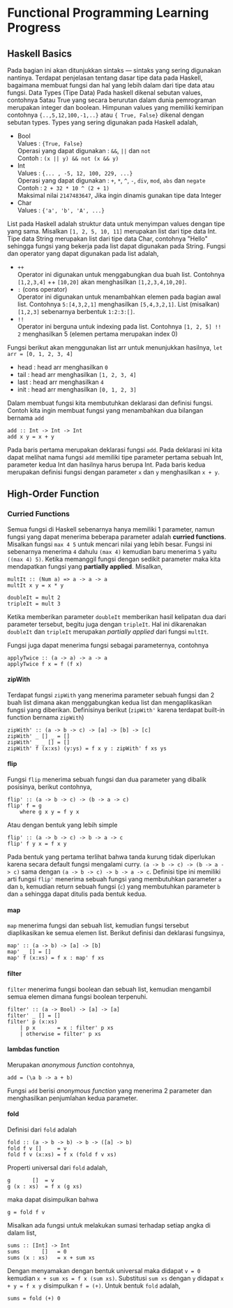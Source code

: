 **Functional Programming Learning Progress**
===========================================
## Haskell Basics ##
Pada bagian ini akan ditunjukkan sintaks — sintaks yang sering digunakan nantinya. Terdapat penjelasan tentang dasar tipe data pada Haskell, bagaimana membuat fungsi dan hal yang lebih dalam dari tipe data atau fungsi.
Data Types (Tipe Data)
Pada haskell dikenal sebutan values, contohnya 5atau True yang secara berurutan dalam dunia pemrograman merupakan integer dan boolean. Himpunan values yang memiliki kemiripan contohnya `{..,5,12,100,-1,..}` atau `{ True, False}` dikenal dengan sebutan types. Types yang sering digunakan pada Haskell adalah,
* Bool<br />
Values : `{True, False}`<br />
Operasi yang dapat digunakan : `&&`, `||` dan `not`<br />
Contoh : `(x || y) && not (x && y)`
* Int<br />
Values : `{... , -5, 12, 100, 229, ...}`<br />
Operasi yang dapat digunakan : `+`, `*`, `^`, `-`, `div`, `mod`, `abs` dan `negate`<br />
Contoh : `2 + 32 * 10 ^ (2 + 1)`<br />
Maksimal nilai `2147483647`, Jika ingin dinamis gunakan tipe data Integer
* Char<br />
Values : `{'a', 'b', 'A', ...}`

List pada Haskell adalah struktur data untuk menyimpan values dengan tipe yang sama. Misalkan `[1, 2, 5, 10, 11]` merupakan list dari tipe data Int. Tipe data String merupakan list dari tipe data Char, contohnya "Hello" sehingga fungsi yang bekerja pada list dapat digunakan pada String.
Fungsi dan operator yang dapat digunakan pada list adalah,
* `++`<br />
Operator ini digunakan untuk menggabungkan dua buah list. Contohnya `[1,2,3,4]` ++ `[10,20]` akan menghasilkan `[1,2,3,4,10,20]`.
* `:` (cons operator)<br />
Operator ini digunakan untuk menambahkan elemen pada bagian awal list. Contohnya `5:[4,3,2,1]` menghasilkan `[5,4,3,2,1]`. List (misalkan) `[1,2,3]` sebenarnya berbentuk `1:2:3:[]`.
* `!!`<br />
Operator ini berguna untuk indexing pada list. Contohnya `[1, 2, 5] !! 2` menghasilkan 5 (elemen pertama merupakan index 0)

Fungsi berikut akan menggunakan list arr untuk menunjukkan hasilnya,
`let arr = [0, 1, 2, 3, 4]`
* head : head arr menghasilkan `0`
* tail : head arr menghasilkan `[1, 2, 3, 4]`
* last : head arr menghasilkan `4`
* init : head arr menghasilkan `[0, 1, 2, 3]`

Dalam membuat fungsi kita membutuhkan deklarasi dan definisi fungsi. Contoh kita ingin membuat fungsi yang menambahkan dua bilangan bernama `add`
~~~
add :: Int -> Int -> Int
add x y = x + y
~~~
Pada baris pertama merupakan deklarasi fungsi `add`. Pada deklarasi ini kita dapat melihat nama fungsi `add` memiliki tipe parameter pertama sebuah Int, parameter kedua Int dan hasilnya harus berupa Int.
Pada baris kedua merupakan definisi fungsi dengan parameter `x` dan `y` menghasilkan `x + y`.

## High-Order Function ##

### Curried Functions ###
Semua fungsi di Haskell sebenarnya hanya memiliki 1 parameter, namun fungsi yang dapat menerima beberapa parameter adalah **curried functions**. Misalkan fungsi `max 4 5` untuk mencari nilai yang lebih besar. Fungsi ini sebenarnya menerima `4` dahulu `(max 4)` kemudian baru menerima `5` yaitu `((max 4) 5)`. Ketika memanggil fungsi dengan sedikit parameter maka kita mendapatkan fungsi yang **partially applied**. Misalkan,
~~~
multIt :: (Num a) => a -> a -> a
multIt x y = x * y

doubleIt = mult 2
tripleIt = mult 3
~~~
Ketika memberikan parameter `doubleIt` memberikan hasil kelipatan dua dari parameter tersebut, begitu juga dengan `tripleIt`. Hal ini dikarenakan `doubleIt` dan `tripleIt` merupakan *partially applied* dari fungsi `multIt`.

Fungsi juga dapat menerima fungsi sebagai parameternya, contohnya
~~~
applyTwice :: (a -> a) -> a -> a
applyTwice f x = f (f x)
~~~

#### zipWith ####
Terdapat fungsi `zipWith` yang menerima parameter sebuah fungsi dan 2 buah list dimana akan menggabungkan kedua list dan mengaplikasikan fungsi yang diberikan. Definisinya berikut (`zipWith'` karena terdapat built-in function bernama `zipWith`)
~~~
zipWith' :: (a -> b -> c) -> [a] -> [b] -> [c]  
zipWith' _ [] _ = []  
zipWith' _ _ [] = []  
zipWith' f (x:xs) (y:ys) = f x y : zipWith' f xs ys 
~~~

#### flip ####
Fungsi `flip` menerima sebuah fungsi dan dua parameter yang dibalik posisinya, berikut contohnya,
~~~
flip' :: (a -> b -> c) -> (b -> a -> c)
flip' f = g
    where g x y = f y x
~~~
Atau dengan bentuk yang lebih simple
~~~
flip' :: (a -> b -> c) -> b -> a -> c
flip' f y x = f x y
~~~
Pada bentuk yang pertama terlihat bahwa tanda kurung tidak diperlukan karena secara default fungsi mengalami curry. `(a -> b -> c) -> (b -> a -> c)` sama dengan `(a -> b -> c) -> b -> a -> c`. Definisi tipe ini memiliki arti fungsi `flip'` menerima sebuah fungsi yang membutuhkan parameter `a` dan `b`, kemudian return sebuah fungsi (`c`) yang membutuhkan parameter `b` dan `a` sehingga dapat ditulis pada bentuk kedua.

#### map ####
`map` menerima fungsi dan sebuah list, kemudian fungsi tersebut diaplikasikan ke semua elemen list. Berikut definisi dan deklarasi fungsinya,
~~~
map' :: (a -> b) -> [a] -> [b]  
map' _ [] = []  
map' f (x:xs) = f x : map' f xs 
~~~

#### filter ####
`filter` menerima fungsi boolean dan sebuah list, kemudian mengambil semua elemen dimana fungsi boolean terpenuhi.
~~~
filter' :: (a -> Bool) -> [a] -> [a]  
filter' _ [] = []  
filter' p (x:xs)   
    | p x       = x : filter' p xs  
    | otherwise = filter' p xs  
~~~

#### lambdas function ####
Merupakan *anonymous function* contohnya,
~~~
add = (\a b -> a + b)
~~~
Fungsi `add` berisi *anonymous function* yang menerima 2 parameter dan menghasilkan penjumlahan kedua parameter.

#### fold ####
Definisi dari `fold` adalah
~~~
fold :: (a -> b -> b) -> b -> ([a] -> b)
fold f v []     = v
fold f v (x:xs) = f x (fold f v xs)
~~~
Properti universal dari `fold` adalah,
~~~
g       []  = v
g (x : xs)  = f x (g xs)
~~~
maka dapat disimpulkan bahwa
~~~
g = fold f v
~~~
Misalkan ada fungsi untuk melakukan sumasi terhadap setiap angka di dalam list,
~~~
sums :: [Int] -> Int
sums       []   = 0
sums (x : xs)   = x + sum xs
~~~
Dengan menyamakan dengan bentuk universal maka didapat `v = 0` kemudian `x + sum xs = f x (sum xs)`. Substitusi `sum xs` dengan `y` didapat `x + y = f x y` disimpulkan `f = (+)`. Untuk bentuk `fold` adalah,
~~~
sums = fold (+) 0
~~~